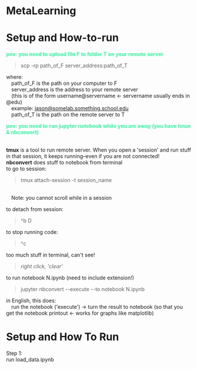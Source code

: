 # **MetaLearning**

# **Setup and How-to-run**
<span style="color:#33FF9E">

**pov: you need to upload file F to folder T on your remote server**

</span>

>scp -rp path_of_F server_address:path_of_T

where: 
<br>&emsp;path_of_F is the path on your computer to F
<br>&emsp;server_address is the address to your remote server
<br>&emsp;(this is of the form username@servername <- servername usually ends in @edu)
<br>&emsp;example: jason@somelab.something.school.edu
<br>&emsp;path_of_T is the path on the remote server to T

<span style="color:#33FF9E">

**pov: you need to run jupyter notebook while you are away (you have tmux & nbconvert)**

</span>

<br>**tmux** is a tool to run remote server. When you open a 'session' and run stuff in that session, it keeps running–even if you are not connected!
<br>**nbconvert** does stuff to notebook from terminal
<br>to go to session:
>tmux attach-session -t session_name

<br>&emsp;Note: you cannot scroll while in a session

to detach from session:
>^b D

to stop running code:
>^c

too much stuff in terminal, can't see!
>*right click, 'clear'*

to run notebook N.ipynb (need to include extension!)
>jupyter nbconvert --execute --to notebook N.ipynb

in English, this does:
<br>&emsp;run the notebook ('execute') -> turn the result to notebook (so that you get the notebook printout <- works for graphs like matplotlib)

# **Setup and How To Run**
Step 1:
<br>run load_data.ipynb
